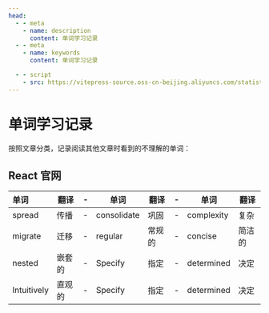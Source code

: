 ```yaml
---
head:
  - - meta
    - name: description
      content: 单词学习记录
  - - meta
    - name: keywords
      content: 单词学习记录

  - - script
    - src: https://vitepress-source.oss-cn-beijing.aliyuncs.com/statistics.js
---
```


# 单词学习记录

按照文章分类，记录阅读其他文章时看到的不理解的单词：

## React 官网

| 单词        | 翻译   | -   | 单词        | 翻译   | -   | 单词       | 翻译   |
| :---------- | ------ | --- | ----------- | ------ | --- | ---------- | ------ |
| spread      | 传播   | -   | consolidate | 巩固   | -   | complexity | 复杂   |
| migrate     | 迁移   | -   | regular     | 常规的 | -   | concise    | 简洁的 |
| nested      | 嵌套的 | -   | Specify     | 指定   | -   | determined | 决定   |
| Intuitively | 直观的 | -   | Specify     | 指定   | -   | determined | 决定   |
